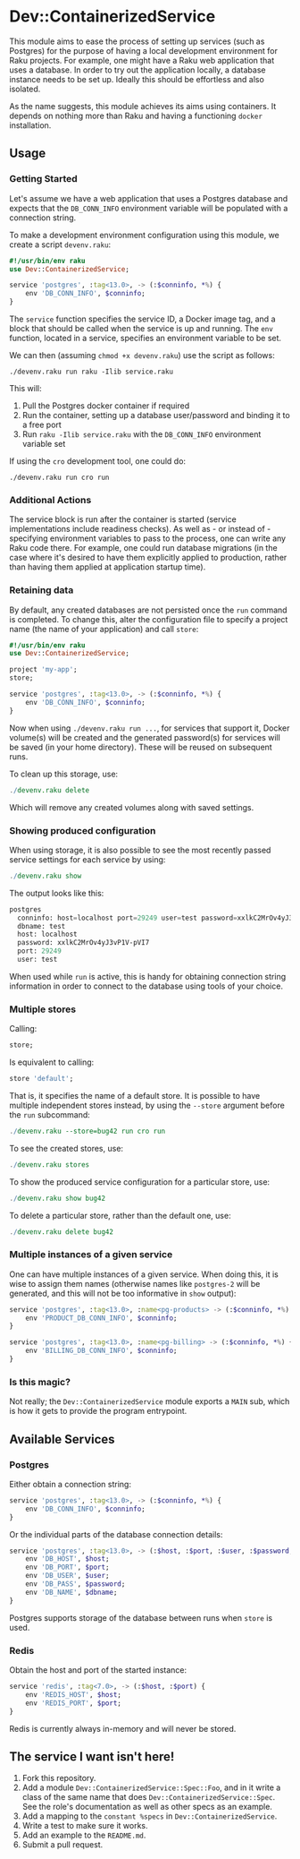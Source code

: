 # Dev::ContainerizedService

This module aims to ease the process of setting up services (such as Postgres)
for the purpose of having a local development environment for Raku projects.
For example, one might have a Raku web application that uses a database. In
order to try out the application locally, a database instance needs to be set
up. Ideally this should be effortless and also isolated.

As the name suggests, this module achieves its aims using containers. It
depends on nothing more than Raku and having a functioning `docker`
installation.

## Usage

### Getting Started

Let's assume we have a web application that uses a Postgres database and expects
that the `DB_CONN_INFO` environment variable will be populated with a connection
string.

To make a development environment configuration using this module, we create a
script `devenv.raku`:

```raku
#!/usr/bin/env raku
use Dev::ContainerizedService;

service 'postgres', :tag<13.0>, -> (:$conninfo, *%) {
    env 'DB_CONN_INFO', $conninfo;
}
```

The `service` function specifies the service ID, a Docker image tag, and a block that
should be called when the service is up and running. The `env` function, located in a
service, specifies an environment variable to be set.

We can then (assuming `chmod +x devenv.raku`) use the script as follows:

```
./devenv.raku run raku -Ilib service.raku
```

This will:

1. Pull the Postgres docker container if required
2. Run the container, setting up a database user/password and binding it to a free
   port
3. Run `raku -Ilib service.raku` with the `DB_CONN_INFO` environment variable set

If using the `cro` development tool, one could do:

```
./devenv.raku run cro run
```

### Additional Actions

The service block is run after the container is started (service implementations
include readiness checks). As well as - or instead of - specifying environment
variables to pass to the process, one can write any Raku code there. For
example, one could run database migrations (in the case where it's desired to
have them explicitly applied to production, rather than having them applied at
application startup time).

### Retaining data

By default, any created databases are not persisted once the `run` command is
completed. To change this, alter the configuration file to specify a project name
(the name of your application) and call `store`:

```raku
#!/usr/bin/env raku
use Dev::ContainerizedService;

project 'my-app';
store;

service 'postgres', :tag<13.0>, -> (:$conninfo, *%) {
    env 'DB_CONN_INFO', $conninfo;
}
```

Now when using `./devenv.raku run ...`, for services that support it, Docker
volume(s) will be created and the generated password(s) for services will be
saved (in your home directory). These will be reused on subsequent runs.

To clean up this storage, use:

```raku
./devenv.raku delete
```

Which will remove any created volumes along with saved settings.

### Showing produced configuration

When using storage, it is also possible to see the most recently passed service
settings for each service by using:

```raku
./devenv.raku show
```

The output looks like this:

```raku
postgres
  conninfo: host=localhost port=29249 user=test password=xxlkC2MrOv4yJ3vP1V-pVI7 dbname=test
  dbname: test
  host: localhost
  password: xxlkC2MrOv4yJ3vP1V-pVI7
  port: 29249
  user: test
```

When used while `run` is active, this is handy for obtaining connection string
information in order to connect to the database using tools of your choice.

### Multiple stores

Calling:

```raku
store;
```

Is equivalent to calling:

```raku
store 'default';
```

That is, it specifies the name of a default store. It is possible to have multiple
independent stores instead, by using the `--store` argument before the `run`
subcommand:

```raku
./devenv.raku --store=bug42 run cro run
```

To see the created stores, use:

```raku
./devenv.raku stores
```

To show the produced service configuration for a particular store, use:

```raku
./devenv.raku show bug42
```

To delete a particular store, rather than the default one, use:

```raku
./devenv.raku delete bug42
```

### Multiple instances of a given service

One can have multiple instances of a given service. When doing this, it is wise
to assign them names (otherwise names like `postgres-2` will be generated, and
this will not be too informative in `show` output):

```raku
service 'postgres', :tag<13.0>, :name<pg-products> -> (:$conninfo, *%) {
    env 'PRODUCT_DB_CONN_INFO', $conninfo;
}

service 'postgres', :tag<13.0>, :name<pg-billing> -> (:$conninfo, *%) {
    env 'BILLING_DB_CONN_INFO', $conninfo;
}
```

### Is this magic?

Not really; the `Dev::ContainerizedService` module exports a `MAIN` sub, which is
how it gets to provide the program entrypoint.

## Available Services

### Postgres

Either obtain a connection string:

```raku
service 'postgres', :tag<13.0>, -> (:$conninfo, *%) {
    env 'DB_CONN_INFO', $conninfo;
}
```

Or the individual parts of the database connection details:

```raku
service 'postgres', :tag<13.0>, -> (:$host, :$port, :$user, :$password, :$dbname, *%) {
    env 'DB_HOST', $host;
    env 'DB_PORT', $port;
    env 'DB_USER', $user;
    env 'DB_PASS', $password;
    env 'DB_NAME', $dbname;
}
```

Postgres supports storage of the database between runs when `store` is used.

### Redis

Obtain the host and port of the started instance:

```raku
service 'redis', :tag<7.0>, -> (:$host, :$port) {
    env 'REDIS_HOST', $host;
    env 'REDIS_PORT', $port;
}
```

Redis is currently always in-memory and will never be stored.

## The service I want isn't here!

1. Fork this repository.
2. Add a module `Dev::ContainerizedService::Spec::Foo`, and in it write a
   class of the same name that does `Dev::ContainerizedService::Spec`. See
   the role's documentation as well as other specs as an example.
3. Add a mapping to the `constant %specs` in `Dev::ContainerizedService`.
4. Write a test to make sure it works.
5. Add an example to the `README.md`.
6. Submit a pull request.
